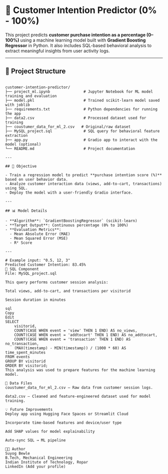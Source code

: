 # 🧠 Customer Intention Predictor (0% - 100%)

This project predicts **customer purchase intention as a percentage (0–100%)** using a machine learning model built with **Gradient Boosting Regressor** in Python. It also includes SQL-based behavioral analysis to extract meaningful insights from user activity logs.

---


## 📁 Project Structure 
``` customer-intention-predictor/ ├── project_ml.ipynb # Jupyter Notebook for ML model training and evaluation ├── model.pkl # Trained scikit-learn model saved with joblib ├── requirements.txt # Python dependencies for running the app ├── data2.csv # Processed dataset used for training ├── coustumer_data_for_ml_2.csv # Original/raw dataset ├── MySQL_project.sql # SQL query for behavioral feature extraction ├── app.py # Gradio app to interact with the model (optional) └── README.md # Project documentation

customer-intention-predictor/
├── project_ml.ipynb               # Jupyter Notebook for ML model training and evaluation
├── model.pkl                      # Trained scikit-learn model saved with joblib
├── requirements.txt               # Python dependencies for running the app
├── data2.csv                      # Processed dataset used for training
├── coustumer_data_for_ml_2.csv   # Original/raw dataset
├── MySQL_project.sql              # SQL query for behavioral feature extraction
├── app.py                         # Gradio app to interact with the model (optional)
└── README.md                      # Project documentation

---

## 🚀 Objective

- Train a regression model to predict **purchase intention score (%)** based on user behavior data.
- Analyze customer interaction data (views, add-to-cart, transactions) using SQL.
- Deploy the model with a user-friendly Gradio interface.

---

## 📊 Model Details

- **Algorithm**: `GradientBoostingRegressor` (scikit-learn)
- **Target Output**: Continuous percentage (0% to 100%)
- **Evaluation Metrics**:
  - Mean Absolute Error (MAE)
  - Mean Squared Error (MSE)
  - R² Score

---

# Example input: "0.5, 12, 3"
Predicted Customer Intention: 83.45%
🧮 SQL Component
File: MySQL_project.sql

This query performs customer session analysis:

Total views, add-to-cart, and transactions per visitorid

Session duration in minutes

sql
Copy
Edit
SELECT 
    visitorid,
    COUNT(CASE WHEN event = 'view' THEN 1 END) AS no_views,
    COUNT(CASE WHEN event = 'addtocart' THEN 1 END) AS no_addtocart,
    COUNT(CASE WHEN event = 'transaction' THEN 1 END) AS no_transaction,
    (MAX(timestamp) - MIN(timestamp)) / (1000 * 60) AS time_spent_minutes
FROM events
GROUP BY visitorid
ORDER BY visitorid;
This analysis was used to prepare features for the machine learning model.

📂 Data Files
coustumer_data_for_ml_2.csv – Raw data from customer session logs.

data2.csv – Cleaned and feature-engineered dataset used for model training.

💡 Future Improvements
Deploy app using Hugging Face Spaces or Streamlit Cloud

Incorporate time-based features and device/user type

Add SHAP values for model explainability

Auto-sync SQL → ML pipeline

👨‍💻 Author
Suyog Bewle
B.Tech, Mechanical Engineering
Indian Institute of Technology, Ropar
LinkedIn (Add your profile)


